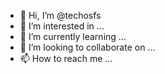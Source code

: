 - 👋 Hi, I’m @techosfs
- 👀 I’m interested in ...
- 🌱 I’m currently learning ...
- 💞️ I’m looking to collaborate on ...
- 📫 How to reach me ...

<!---
techosfs/techosfs is a ✨ special ✨ repository because its `README.md` (this file) appears on your GitHub profile.
You can click the Preview link to take a look at your changes.
--->
